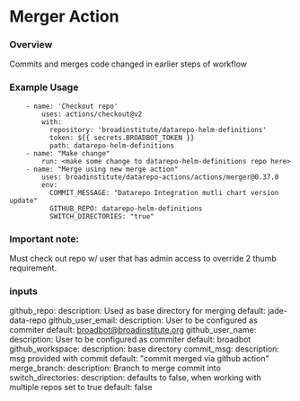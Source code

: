 # Merger Action


### Overview

Commits and merges code changed in earlier steps of workflow

### Example Usage

```
    - name: 'Checkout repo'
        uses: actions/checkout@v2
        with:
          repository: 'broadinstitute/datarepo-helm-definitions'
          token: ${{ secrets.BROADBOT_TOKEN }}
          path: datarepo-helm-definitions
    - name: "Make change"
        run: <make some change to datarepo-helm-definitions repo here>
    - name: "Merge using new merge action"
        uses: broadinstitute/datarepo-actions/actions/merger@0.37.0
        env:
          COMMIT_MESSAGE: "Datarepo Integration mutli chart version update"
          GITHUB_REPO: datarepo-helm-definitions
          SWITCH_DIRECTORIES: "true"
```

### Important note:

Must check out repo w/ user that has admin access to override 2 thumb requirement. 

### inputs

github_repo:
  description: Used as base directory for merging
  default: jade-data-repo
github_user_email:
  description: User to be configured as commiter
  default: broadbot@broadinstitute.org
github_user_name:
  description: User to be configured as commiter
  default: broadbot
github_workspace:
  description: base directory
commit_msg:
  description: msg provided with commit
  default: "commit merged via github action"
merge_branch:
  description: Branch to merge commit into
switch_directories:
  description: defaults to false, when working with multiple repos set to true
  default: false
